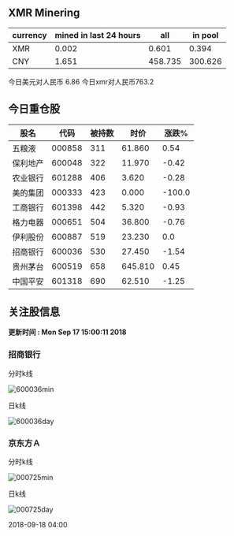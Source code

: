 ## XMR Minering

|currency|mined in last 24 hours|all|in pool|
|---|---|---|---|
|XMR|0.002|0.601|0.394|
|CNY|1.651|458.735|300.626|

今日美元对人民币 6.86	今日xmr对人民币763.2


## 今日重仓股 

|股名|代码|被持数|时价|涨跌%|
|---|---|---|---|---|
|五粮液|000858|311|61.860|0.54|
|保利地产|600048|322|11.970|-0.42|
|农业银行|601288|406|3.620|-0.28|
|美的集团|000333|423|0.000|-100.0|
|工商银行|601398|442|5.320|-0.93|
|格力电器|000651|504|36.800|-0.76|
|伊利股份|600887|519|23.230|0.0|
|招商银行|600036|530|27.450|-1.54|
|贵州茅台|600519|658|645.810|0.45|
|中国平安|601318|690|62.510|-1.25|

## 关注股信息
**更新时间 : Mon Sep 17 15:00:11 2018**
### 招商银行 
分时k线

![600036min](http://image.sinajs.cn/newchart/min/n/sh600036.gif)

日k线

![600036day](http://image.sinajs.cn/newchart/daily/n/sh600036.gif)

### 京东方Ａ 
分时k线

![000725min](http://image.sinajs.cn/newchart/min/n/sz000725.gif)

日k线

![000725day](http://image.sinajs.cn/newchart/daily/n/sz000725.gif)

2018-09-18 04:00